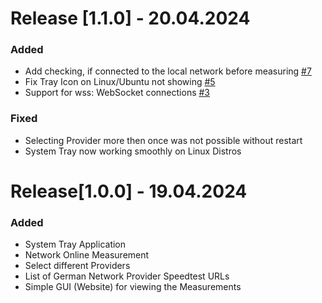 # Release [1.1.0] - 20.04.2024
### Added
- Add checking, if connected to the local network before measuring [#7](https://github.com/TeaTiMe08/SimpleInternetMonitor/issues/7)
- Fix Tray Icon on Linux/Ubuntu not showing [#5](https://github.com/TeaTiMe08/SimpleInternetMonitor/issues/5)
- Support for wss: WebSocket connections [#3](https://github.com/TeaTiMe08/SimpleInternetMonitor/issues/3) 

### Fixed
- Selecting Provider more then once was not possible without restart
- System Tray now working smoothly on Linux Distros


# Release[1.0.0] - 19.04.2024
### Added
- System Tray Application
- Network Online Measurement
- Select different Providers
- List of German Network Provider Speedtest URLs
- Simple GUI (Website) for viewing the Measurements
